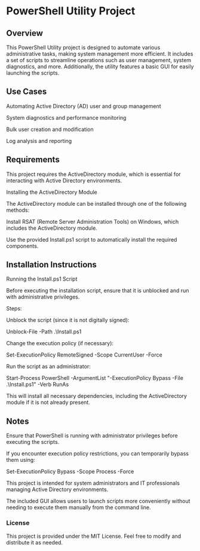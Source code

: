 # PowerShell Utility Project

## Overview

This PowerShell Utility project is designed to automate various administrative tasks, making system management more efficient. It includes a set of scripts to streamline operations such as user management, system diagnostics, and more. Additionally, the utility features a basic GUI for easily launching the scripts.

## Use Cases

Automating Active Directory (AD) user and group management

System diagnostics and performance monitoring

Bulk user creation and modification

Log analysis and reporting

## Requirements

This project requires the ActiveDirectory module, which is essential for interacting with Active Directory environments.

Installing the ActiveDirectory Module

The ActiveDirectory module can be installed through one of the following methods:

Install RSAT (Remote Server Administration Tools) on Windows, which includes the ActiveDirectory module.

Use the provided Install.ps1 script to automatically install the required components.

## Installation Instructions

Running the Install.ps1 Script

Before executing the installation script, ensure that it is unblocked and run with administrative privileges.

Steps:

Unblock the script (since it is not digitally signed):

Unblock-File -Path .\Install.ps1

Change the execution policy (if necessary):

Set-ExecutionPolicy RemoteSigned -Scope CurrentUser -Force

Run the script as an administrator:

Start-Process PowerShell -ArgumentList "-ExecutionPolicy Bypass -File .\Install.ps1" -Verb RunAs

This will install all necessary dependencies, including the ActiveDirectory module if it is not already present.

## Notes

Ensure that PowerShell is running with administrator privileges before executing the scripts.

If you encounter execution policy restrictions, you can temporarily bypass them using:

Set-ExecutionPolicy Bypass -Scope Process -Force

This project is intended for system administrators and IT professionals managing Active Directory environments.

The included GUI allows users to launch scripts more conveniently without needing to execute them manually from the command line.

### License

This project is provided under the MIT License. Feel free to modify and distribute it as needed.
